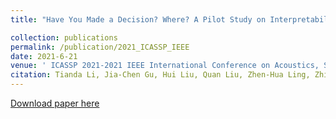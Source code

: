 ```yaml
---
title: "Have You Made a Decision? Where? A Pilot Study on Interpretability of Polarity Analysis Based on Advising Problem"

collection: publications
permalink: /publication/2021_ICASSP_IEEE
date: 2021-6-21
venue: ' ICASSP 2021-2021 IEEE International Conference on Acoustics, Speech and Signal Processing (ICASSP)'
citation: Tianda Li, Jia-Chen Gu, Hui Liu, Quan Liu, Zhen-Hua Ling, Zhiming Su, Xiaodan Zhu (2021).  &quot; Have You Made a Decision? Where? A Pilot Study on Interpretability of Polarity Analysis Based on Advising Problem.&quot; <i>2021 ICASSP</i>. [pdf](https://ieeexplore.ieee.org/abstract/document/9413654)'
---
```


[Download paper here](https://ieeexplore.ieee.org/abstract/document/9413654)

